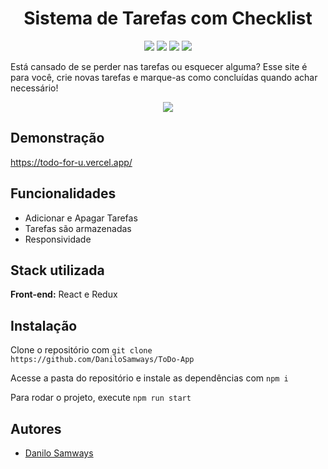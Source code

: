 <h1 align="center">
Sistema de Tarefas com Checklist
</h1>
<p align="center">
  <a href="#"><img src="https://img.shields.io/badge/typescript-%23007ACC.svg?style=for-the-badge&logo=typescript&logoColor=white"></a>
  <a href="#"><img src="https://img.shields.io/badge/react-%2320232a.svg?style=for-the-badge&logo=react&logoColor=%2361DAFB"></a>
  <a href="#"><img src="https://img.shields.io/badge/Redux-593D88?style=for-the-badge&logo=redux&logoColor=white"></a>
  <a href="#"><img src="https://img.shields.io/badge/css3-%231572B6.svg?style=for-the-badge&logo=css3&logoColor=white"></a>
</p>

Está cansado de se perder nas tarefas ou esquecer alguma? Esse site é para você, crie novas tarefas e marque-as como concluídas quando achar necessário!
<p align="center">
  <img src="https://user-images.githubusercontent.com/55723423/217638882-f4cfa49c-77a6-4505-8400-2b3b429656d5.png">
</p>

## Demonstração

https://todo-for-u.vercel.app/

## Funcionalidades

- Adicionar e Apagar Tarefas
- Tarefas são armazenadas
- Responsividade


## Stack utilizada

**Front-end:** React e Redux


## Instalação

Clone o repositório com ```git clone https://github.com/DaniloSamways/ToDo-App```

Acesse a pasta do repositório e instale as dependências com ```npm i```

Para rodar o projeto, execute ```npm run start```
## Autores

- [Danilo Samways](https://www.github.com/DaniloSamways)

